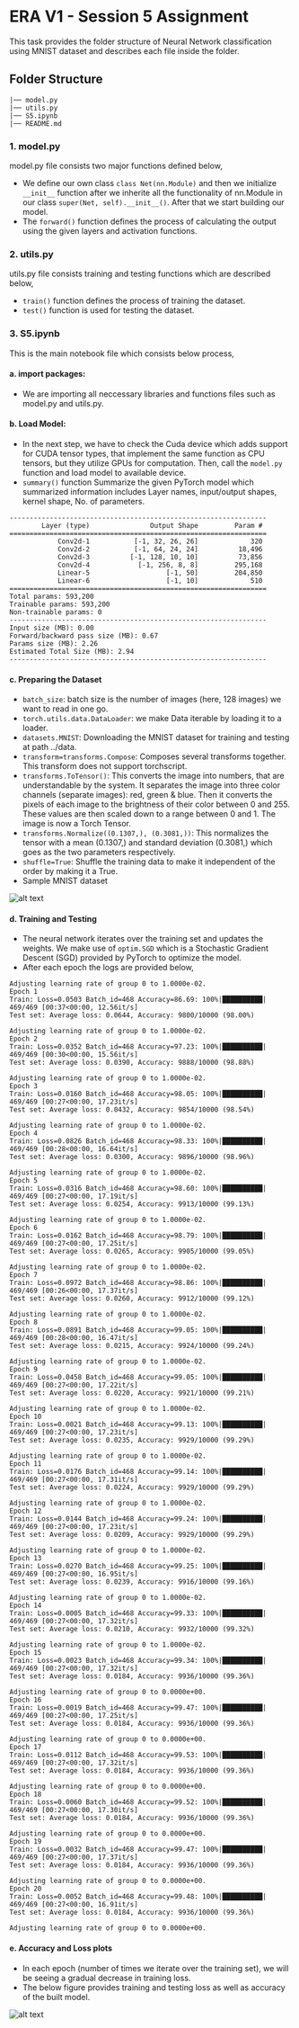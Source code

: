 # ERA V1 - Session 5 Assignment
   This task provides the folder structure of Neural Network classification using MNIST dataset and describes each file inside the folder.

## Folder Structure
```
|── model.py
|── utils.py
|── S5.ipynb     
|── README.md   
```

### 1. model.py
   model.py file consists two major functions defined below,
   - We define our own class `class Net(nn.Module)` and then we initialize `__init__` function after we inherite all the functionality of nn.Module in our class   `super(Net, self).__init__()`. After that we start building our model.
   - The `forward()` function defines the process of calculating the output using the given layers and activation functions.

### 2. utils.py
utils.py file consists training and testing functions which are described below,
- `train()` function defines the process of training the dataset.
- `test()` function is used for testing the dataset.

### 3. S5.ipynb
This is the main notebook file which consists below process,
#### a. import packages: 
- We are importing all neccessary libraries and functions files such as model.py and utils.py. 

#### b. Load Model:
-  In the next step, we have to check the Cuda device which adds support for CUDA tensor types, that implement the same function as CPU tensors, but they utilize GPUs for computation. Then, call the `model.py` function and load model to available device.
- `summary()` function Summarize the given PyTorch model which summarized information includes Layer names, input/output shapes, kernel shape, No. of parameters.
```
----------------------------------------------------------------
        Layer (type)               Output Shape         Param #
================================================================
            Conv2d-1           [-1, 32, 26, 26]             320
            Conv2d-2           [-1, 64, 24, 24]          18,496
            Conv2d-3          [-1, 128, 10, 10]          73,856
            Conv2d-4            [-1, 256, 8, 8]         295,168
            Linear-5                   [-1, 50]         204,850
            Linear-6                   [-1, 10]             510
================================================================
Total params: 593,200
Trainable params: 593,200
Non-trainable params: 0
----------------------------------------------------------------
Input size (MB): 0.00
Forward/backward pass size (MB): 0.67
Params size (MB): 2.26
Estimated Total Size (MB): 2.94
----------------------------------------------------------------
```
#### c. Preparing the Dataset
- `batch_size`: batch size is the number of images (here, 128 images) we want to read in one go.
- `torch.utils.data.DataLoader`: we make Data iterable by loading it to a loader.
- `datasets.MNIST`: Downloading the MNIST dataset for training and testing at path ../data.
- `transform=transforms.Compose`: Composes several transforms together. This transform does not support torchscript.
- `transforms.ToTensor()`: This converts the image into numbers, that are understandable by the system. It separates the image into three color channels (separate images): red, green & blue. Then it converts the pixels of each image to the brightness of their color between 0 and 255. These values are then scaled down to a range between 0 and 1. The image is now a Torch Tensor.
- `transforms.Normalize((0.1307,), (0.3081,))`: This normalizes the tensor with a mean (0.1307,) and standard deviation (0.3081,) which goes as the two parameters respectively.
- `shuffle=True`: Shuffle the training data to make it independent of the order by making it a True.
- Sample MNIST dataset

![alt text](https://github.com/yuvaraj-venkataswamy/ERA-V1/blob/main/session5/image/sample_dataset.png)

#### d. Training and Testing
- The neural network iterates over the training set and updates the weights. We make use of `optim.SGD` which is a Stochastic Gradient Descent (SGD) provided by PyTorch to optimize the model.
- After each epoch the logs are provided below,
```
Adjusting learning rate of group 0 to 1.0000e-02.
Epoch 1
Train: Loss=0.0503 Batch_id=468 Accuracy=86.69: 100%|██████████| 469/469 [00:37<00:00, 12.56it/s]
Test set: Average loss: 0.0644, Accuracy: 9800/10000 (98.00%)

Adjusting learning rate of group 0 to 1.0000e-02.
Epoch 2
Train: Loss=0.0352 Batch_id=468 Accuracy=97.23: 100%|██████████| 469/469 [00:30<00:00, 15.56it/s]
Test set: Average loss: 0.0390, Accuracy: 9888/10000 (98.88%)

Adjusting learning rate of group 0 to 1.0000e-02.
Epoch 3
Train: Loss=0.0160 Batch_id=468 Accuracy=98.05: 100%|██████████| 469/469 [00:27<00:00, 17.23it/s]
Test set: Average loss: 0.0432, Accuracy: 9854/10000 (98.54%)

Adjusting learning rate of group 0 to 1.0000e-02.
Epoch 4
Train: Loss=0.0826 Batch_id=468 Accuracy=98.33: 100%|██████████| 469/469 [00:28<00:00, 16.64it/s]
Test set: Average loss: 0.0300, Accuracy: 9896/10000 (98.96%)

Adjusting learning rate of group 0 to 1.0000e-02.
Epoch 5
Train: Loss=0.0316 Batch_id=468 Accuracy=98.60: 100%|██████████| 469/469 [00:27<00:00, 17.19it/s]
Test set: Average loss: 0.0254, Accuracy: 9913/10000 (99.13%)

Adjusting learning rate of group 0 to 1.0000e-02.
Epoch 6
Train: Loss=0.0162 Batch_id=468 Accuracy=98.79: 100%|██████████| 469/469 [00:27<00:00, 17.25it/s]
Test set: Average loss: 0.0265, Accuracy: 9905/10000 (99.05%)

Adjusting learning rate of group 0 to 1.0000e-02.
Epoch 7
Train: Loss=0.0972 Batch_id=468 Accuracy=98.86: 100%|██████████| 469/469 [00:26<00:00, 17.37it/s]
Test set: Average loss: 0.0260, Accuracy: 9912/10000 (99.12%)

Adjusting learning rate of group 0 to 1.0000e-02.
Epoch 8
Train: Loss=0.0891 Batch_id=468 Accuracy=99.05: 100%|██████████| 469/469 [00:28<00:00, 16.47it/s]
Test set: Average loss: 0.0215, Accuracy: 9924/10000 (99.24%)

Adjusting learning rate of group 0 to 1.0000e-02.
Epoch 9
Train: Loss=0.0458 Batch_id=468 Accuracy=99.05: 100%|██████████| 469/469 [00:27<00:00, 17.22it/s]
Test set: Average loss: 0.0220, Accuracy: 9921/10000 (99.21%)

Adjusting learning rate of group 0 to 1.0000e-02.
Epoch 10
Train: Loss=0.0021 Batch_id=468 Accuracy=99.13: 100%|██████████| 469/469 [00:27<00:00, 17.23it/s]
Test set: Average loss: 0.0235, Accuracy: 9929/10000 (99.29%)

Adjusting learning rate of group 0 to 1.0000e-02.
Epoch 11
Train: Loss=0.0176 Batch_id=468 Accuracy=99.14: 100%|██████████| 469/469 [00:27<00:00, 17.31it/s]
Test set: Average loss: 0.0224, Accuracy: 9929/10000 (99.29%)

Adjusting learning rate of group 0 to 1.0000e-02.
Epoch 12
Train: Loss=0.0144 Batch_id=468 Accuracy=99.24: 100%|██████████| 469/469 [00:27<00:00, 17.23it/s]
Test set: Average loss: 0.0209, Accuracy: 9929/10000 (99.29%)

Adjusting learning rate of group 0 to 1.0000e-02.
Epoch 13
Train: Loss=0.0270 Batch_id=468 Accuracy=99.25: 100%|██████████| 469/469 [00:27<00:00, 16.95it/s]
Test set: Average loss: 0.0239, Accuracy: 9916/10000 (99.16%)

Adjusting learning rate of group 0 to 1.0000e-02.
Epoch 14
Train: Loss=0.0005 Batch_id=468 Accuracy=99.33: 100%|██████████| 469/469 [00:27<00:00, 17.32it/s]
Test set: Average loss: 0.0210, Accuracy: 9932/10000 (99.32%)

Adjusting learning rate of group 0 to 1.0000e-02.
Epoch 15
Train: Loss=0.0023 Batch_id=468 Accuracy=99.34: 100%|██████████| 469/469 [00:27<00:00, 17.32it/s]
Test set: Average loss: 0.0184, Accuracy: 9936/10000 (99.36%)

Adjusting learning rate of group 0 to 0.0000e+00.
Epoch 16
Train: Loss=0.0019 Batch_id=468 Accuracy=99.47: 100%|██████████| 469/469 [00:27<00:00, 17.25it/s]
Test set: Average loss: 0.0184, Accuracy: 9936/10000 (99.36%)

Adjusting learning rate of group 0 to 0.0000e+00.
Epoch 17
Train: Loss=0.0112 Batch_id=468 Accuracy=99.53: 100%|██████████| 469/469 [00:27<00:00, 17.32it/s]
Test set: Average loss: 0.0184, Accuracy: 9936/10000 (99.36%)

Adjusting learning rate of group 0 to 0.0000e+00.
Epoch 18
Train: Loss=0.0060 Batch_id=468 Accuracy=99.52: 100%|██████████| 469/469 [00:27<00:00, 17.30it/s]
Test set: Average loss: 0.0184, Accuracy: 9936/10000 (99.36%)

Adjusting learning rate of group 0 to 0.0000e+00.
Epoch 19
Train: Loss=0.0032 Batch_id=468 Accuracy=99.47: 100%|██████████| 469/469 [00:27<00:00, 17.37it/s]
Test set: Average loss: 0.0184, Accuracy: 9936/10000 (99.36%)

Adjusting learning rate of group 0 to 0.0000e+00.
Epoch 20
Train: Loss=0.0052 Batch_id=468 Accuracy=99.48: 100%|██████████| 469/469 [00:27<00:00, 16.91it/s]
Test set: Average loss: 0.0184, Accuracy: 9936/10000 (99.36%)

Adjusting learning rate of group 0 to 0.0000e+00.
```
#### e. Accuracy and Loss plots
- In each epoch (number of times we iterate over the training set), we will be seeing a gradual decrease in training loss.
- The below figure provides training and testing loss as well as accuracy of the built model.

![alt text](https://github.com/yuvaraj-venkataswamy/ERA-V1/blob/main/session5/image/accuracy_loss_plot.png)
